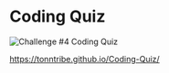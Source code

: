 # Coding Quiz

![Challenge #4 Coding Quiz](https://user-images.githubusercontent.com/127579030/231946169-ae2ffe5c-4404-495e-a29c-ad9e6c2f4796.png)

https://tonntribe.github.io/Coding-Quiz/
